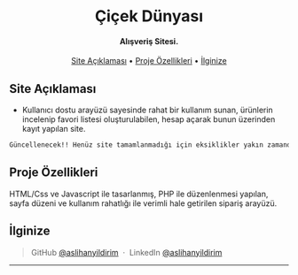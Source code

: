 <h1 align="center">
  Çiçek Dünyası
  <br>
</h1>

<h4 align="center">Alışveriş Sitesi.</h4>

<p align="center">
  <a href="#aciklama">Site Açıklaması</a> •
  <a href="#ozellikler">Proje Özellikleri</a> •
    <a href="#ilginize">İlginize</a>
</p>

## Site Açıklaması

* Kullanıcı dostu arayüzü sayesinde rahat bir kullanım sunan, ürünlerin incelenip favori listesi oluşturulabilen, hesap açarak bunun üzerinden kayıt yapılan site. 

```bash
Güncellenecek!! Henüz site tamamlanmadığı için eksiklikler yakın zamanda düzeltilecek.
```


## Proje Özellikleri

HTML/Css ve Javascript ile tasarlanmış, PHP ile düzenlenmesi yapılan, sayfa düzeni ve kullanım rahatlığı ile verimli hale getirilen sipariş arayüzü. 


## İlginize


> GitHub [@aslihanyildirim](https://github.com/aslihanyildirim) &nbsp;&middot;&nbsp;
> LinkedIn [@aslihanyildirim](linkedin.com/in/aslihanyim)

---
